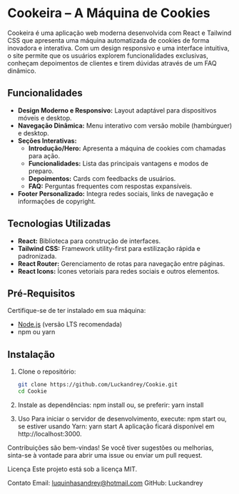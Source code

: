 # Cookeira – A Máquina de Cookies

Cookeira é uma aplicação web moderna desenvolvida com React e Tailwind CSS que apresenta uma máquina automatizada de cookies de forma inovadora e interativa. Com um design responsivo e uma interface intuitiva, o site permite que os usuários explorem funcionalidades exclusivas, conheçam depoimentos de clientes e tirem dúvidas através de um FAQ dinâmico.

## Funcionalidades

- **Design Moderno e Responsivo:** Layout adaptável para dispositivos móveis e desktop.
- **Navegação Dinâmica:** Menu interativo com versão mobile (hambúrguer) e desktop.
- **Seções Interativas:**
  - **Introdução/Hero:** Apresenta a máquina de cookies com chamadas para ação.
  - **Funcionalidades:** Lista das principais vantagens e modos de preparo.
  - **Depoimentos:** Cards com feedbacks de usuários.
  - **FAQ:** Perguntas frequentes com respostas expansíveis.
- **Footer Personalizado:** Integra redes sociais, links de navegação e informações de copyright.

## Tecnologias Utilizadas

- **React:** Biblioteca para construção de interfaces.
- **Tailwind CSS:** Framework utility-first para estilização rápida e padronizada.
- **React Router:** Gerenciamento de rotas para navegação entre páginas.
- **React Icons:** Ícones vetoriais para redes sociais e outros elementos.

## Pré-Requisitos

Certifique-se de ter instalado em sua máquina:
- [Node.js](https://nodejs.org/) (versão LTS recomendada)
- npm ou yarn

## Instalação

1. Clone o repositório:
   ```bash
   git clone https://github.com/Luckandrey/Cookie.git
   cd Cookie
2. Instale as dependências:
npm install
ou, se preferir:
yarn install

3. Uso
Para iniciar o servidor de desenvolvimento, execute:
npm start
ou, se estiver usando Yarn:
yarn start
A aplicação ficará disponível em http://localhost:3000.

Contribuições são bem-vindas! Se você tiver sugestões ou melhorias, sinta-se à vontade para abrir uma issue ou enviar um pull request.

Licença
Este projeto está sob a licença MIT.

Contato
Email: luquinhasandrey@hotmail.com
GitHub: Luckandrey
